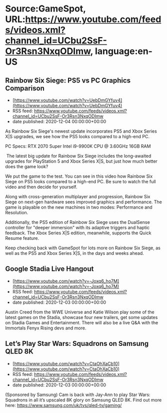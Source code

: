 # Source:GameSpot, URL:https://www.youtube.com/feeds/videos.xml?channel_id=UCbu2SsF-Or3Rsn3NxqODImw, language:en-US

## Rainbow Six Siege: PS5 vs PC Graphics Comparison
 - [https://www.youtube.com/watch?v=UebDmGYfuv4](https://www.youtube.com/watch?v=UebDmGYfuv4)
 - RSS feed: https://www.youtube.com/feeds/videos.xml?channel_id=UCbu2SsF-Or3Rsn3NxqODImw
 - date published: 2020-12-04 00:00:00+00:00

As Rainbow Six Siege's newest update incorporates PS5 and Xbox Series X|S upgrades, we see how the PS5 looks compared to a high-end PC.


PC Specs:
RTX 2070 Super
Intel i9-9900K CPU @ 3.60GHz
16GB RAM



 The latest big update for Rainbow Six Siege includes the long-awaited upgrades for PlayStation 5 and Xbox Series X|S, but just how much better does the game look?

We put the game to the test. You can see in this video how Rainbow Six Siege on PS5 looks compared to a high-end PC. Be sure to watch the full video and then decide for yourself.

Along with cross-generation multiplayer and progression, Rainbow Six Siege on next-gen hardware sees improved graphics and performance. The game is playable on the new machines in two modes: Performance and Resolution.

Additionally, the PS5 edition of Rainbow Six Siege uses the DualSense controller for "deeper immersion" with its adaptive triggers and haptic feedback. The Xbox Series X|S edition, meanwhile, supports the Quick Resume feature.

Keep checking back with GameSpot for lots more on Rainbow Six Siege, as well as the PS5 and Xbox Series X|S, in the days and weeks ahead.

## Google Stadia Live Hangout
 - [https://www.youtube.com/watch?v=-Joxq6_ho7M](https://www.youtube.com/watch?v=-Joxq6_ho7M)
 - RSS feed: https://www.youtube.com/feeds/videos.xml?channel_id=UCbu2SsF-Or3Rsn3NxqODImw
 - date published: 2020-12-03 00:00:00+00:00

Austin Creed from the WWE Universe and Katie Wilson play some of the latest games on the Stadia, showcase four new trailers, get some updates on Stadia Games and Entertainment. There will also be a live Q&A with the Immortals Fenyx Rising devs and more.

## Let’s Play Star Wars: Squadrons on Samsung QLED 8K
 - [https://www.youtube.com/watch?v=CtaOhXaCb10](https://www.youtube.com/watch?v=CtaOhXaCb10)
 - RSS feed: https://www.youtube.com/feeds/videos.xml?channel_id=UCbu2SsF-Or3Rsn3NxqODImw
 - date published: 2020-12-03 00:00:00+00:00

(Sponsored by Samsung) Cam is back with Jay-Ann to play Star Wars: Squadrons in all it’s upscaled 8K glory on Samsung QLED 8K. Find out more here: https://www.samsung.com/uk/tvs/qled-tv/gaming/


